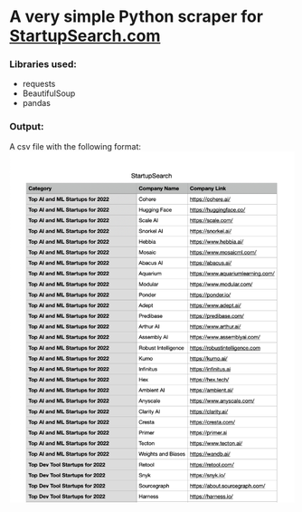# A very simple Python scraper for [StartupSearch.com](https://startupsearch.com/)

### Libraries used:

- requests
- BeautifulSoup
- pandas

### Output:

A csv file with the following format:
![Example Output](/example_output.png)
